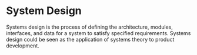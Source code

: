 # System Design

Systems design is the process of defining the architecture, modules, interfaces, and data for a system to satisfy specified requirements. Systems design could be seen as the application of systems theory to product development.
